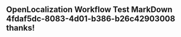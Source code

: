 <properties
ms.topic="hero-topic"
ms.test1="hero-topic"
ms.test2="test"/>


## OpenLocalization Workflow Test MarkDown 4fdaf5dc-8083-4d01-b386-b26c42903008 thanks!



<!--HONumber=Jul16_HO4-->


